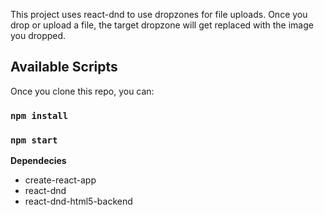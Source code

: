 This project uses react-dnd to use dropzones for file uploads. Once you drop or upload a file, the target dropzone will get replaced with the image you dropped.


## Available Scripts

Once you clone this repo, you can:

### `npm install`

### `npm start`

**Dependecies**
- create-react-app
- react-dnd
- react-dnd-html5-backend